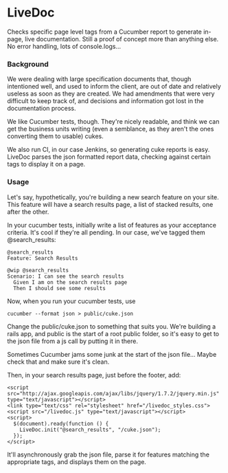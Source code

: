 LiveDoc
=======

Checks specific page level tags from a Cucumber report to generate in-page, live documentation.
Still a proof of concept more than anything else. No error handling, lots of console.logs...

### Background
We were dealing with large specification documents that, though intentioned well, and used to 
inform the client, are out of date and relatively useless as soon as they are created. We had 
amendments that were very difficult to keep track of, and decisions and information got lost
in the documentation process.

We like Cucumber tests, though. They're nicely readable, and think we can get the business
units writing (even a semblance, as they aren't the ones converting them to usable) cukes.

We also run CI, in our case Jenkins, so generating cuke reports is easy. LiveDoc parses the
json formatted report data, checking against certain tags to display it on a page.

### Usage
Let's say, hypothetically, you're building a new search feature on your site. This feature
will have a search results page, a list of stacked results, one after the other.

In your cucumber tests, initially write a list of features as your acceptance criteria. It's
cool if they're all pending. In our case, we've tagged them @search_results:

    @search_results
    Feature: Search Results

    @wip @search_results
    Scenario: I can see the search results
      Given I am on the search results page
      Then I should see some results

Now, when you run your cucumber tests, use

    cucumber --format json > public/cuke.json

Change the public/cuke.json to something that suits you. We're building a rails app, and public
is the start of a root public folder, so it's easy to get to the json file from a js call by putting
it in there.

Sometimes Cucumber jams some junk at the start of the json file... Maybe check that and make
sure it's clean.

Then, in your search results page, just before the footer, add:

    <script src="http://ajax.googleapis.com/ajax/libs/jquery/1.7.2/jquery.min.js" type="text/javascript"></script>
    <link type="text/css" rel="stylesheet" href="/livedoc_styles.css">
    <script src="/livedoc.js" type="text/javascript"></script>
    <script>
      $(document).ready(function () {
        LiveDoc.init("@search_results", "/cuke.json");
      });
    </script>
    
It'll asynchronously grab the json file, parse it for features matching the appropriate tags, and 
displays them on the page.